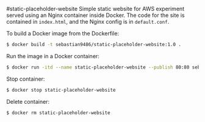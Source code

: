 #static-placeholder-website
Simple static website for AWS experiment served using an Nginx container inside Docker. The code for the site is contained in `index.html`, and the Nginx config is in `default.conf`.

To build a Docker image from the Dockerfile:

```sh
$ docker build -t sebastian9486/static-placeholder-website:1.0 .
```

Run the image in a Docker container:
```sh
$ docker run -itd --name static-placeholder-website --publish 80:80 sebastian9486/static-placeholder-website:1.0
```

Stop container:
```sh
$ docker stop static-placeholder-website
```

Delete container:
```sh
$ docker rm static-placeholder-website
```
